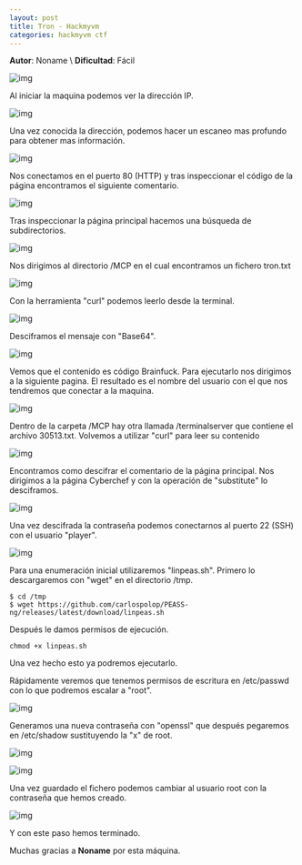 ```yaml
---
layout: post
title: Tron - Hackmyvm
categories: hackmyvm ctf
---
```


**Autor**: Noname \\
**Dificultad**: Fácil


![img](/imgs/write-ups/hackmyvm/tron/tron_1.png#center)

Al iniciar la maquina podemos ver la dirección IP.

![img](/imgs/write-ups/hackmyvm/tron/tron_2.png#center)

Una vez conocida la dirección, podemos hacer un escaneo mas profundo para obtener mas información.

![img](/imgs/write-ups/hackmyvm/tron/tron_3.png#center)

Nos conectamos en el puerto 80 (HTTP) y tras inspeccionar el código de la página encontramos el siguiente comentario.

![img](/imgs/write-ups/hackmyvm/tron/tron_4.png#center)

Tras inspeccionar la página principal hacemos una búsqueda de subdirectorios.

![img](/imgs/write-ups/hackmyvm/tron/tron_5.png#center)

Nos dirigimos al directorio /MCP en el cual encontramos un fichero tron.txt

![img](/imgs/write-ups/hackmyvm/tron/tron_6.png#center)

Con la herramienta "curl" podemos leerlo desde la terminal.

![img](/imgs/write-ups/hackmyvm/tron/tron_7.png#center)

Desciframos el mensaje con "Base64".

![img](/imgs/write-ups/hackmyvm/tron/tron_8.png#center)

Vemos que el contenido es código Brainfuck. Para ejecutarlo nos dirigimos a la siguiente pagina. El resultado es el nombre del usuario con el que nos tendremos que conectar a la maquina. 

![img](/imgs/write-ups/hackmyvm/tron/tron_9.png#center)

Dentro de la carpeta /MCP hay otra llamada /terminalserver que contiene el archivo 30513.txt. Volvemos a utilizar "curl" para leer su contenido


![img](/imgs/write-ups/hackmyvm/tron/tron_10.png#center)

Encontramos como descifrar el comentario de la página principal. Nos dirigimos a la página Cyberchef y con la operación de "substitute" lo desciframos.

![img](/imgs/write-ups/hackmyvm/tron/tron_11.png#center)

Una vez descifrada la contraseña podemos conectarnos al puerto 22 (SSH) con el usuario "player".

![img](/imgs/write-ups/hackmyvm/tron/tron_12.png#center)

Para una enumeración inicial utilizaremos "linpeas.sh". Primero lo descargaremos con "wget" en el directorio /tmp.
 
```
$ cd /tmp
$ wget https://github.com/carlospolop/PEASS-ng/releases/latest/download/linpeas.sh
```
 
Después le damos permisos de ejecución. 

`chmod +x linpeas.sh`

Una vez hecho esto ya podremos ejecutarlo.

Rápidamente veremos que tenemos permisos de escritura en /etc/passwd con lo que podremos escalar a "root".

![img](/imgs/write-ups/hackmyvm/tron/tron_13.png#center)

Generamos una nueva contraseña con "openssl" que después pegaremos en /etc/shadow sustituyendo la "x" de root. 

![img](/imgs/write-ups/hackmyvm/tron/tron_14.png#center)

![img](/imgs/write-ups/hackmyvm/tron/tron_15.png#center)

 Una vez guardado el fichero podemos cambiar al usuario root con la contraseña que hemos creado.

![img](/imgs/write-ups/hackmyvm/tron/tron_16.png#center)

Y con este paso hemos terminado.
 
 
Muchas gracias a **Noname** por esta máquina.